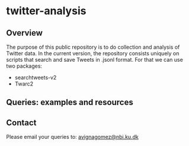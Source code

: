 # twitter-analysis

## Overview
The purpose of this public repository is to do collection and analysis of Twitter data.
In the current version, the repository consists uniquely on scripts that search and save Tweets in .jsonl format. 
For that we can use two packages:
  - searchtweets-v2
  - Twarc2

## Queries: examples and resources

## Contact
Please email your queries to: avignagomez@nbi.ku.dk
